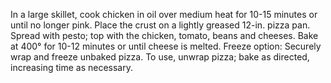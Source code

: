 In a large skillet, cook chicken in oil over medium heat for 10-15 minutes or until no longer pink.
Place the crust on a lightly greased 12-in. pizza pan. Spread with pesto; top with the chicken, tomato, beans and cheeses. Bake at 400° for 10-12 minutes or until cheese is melted.
Freeze option: Securely wrap and freeze unbaked pizza. To use, unwrap pizza; bake as directed, increasing time as necessary.
